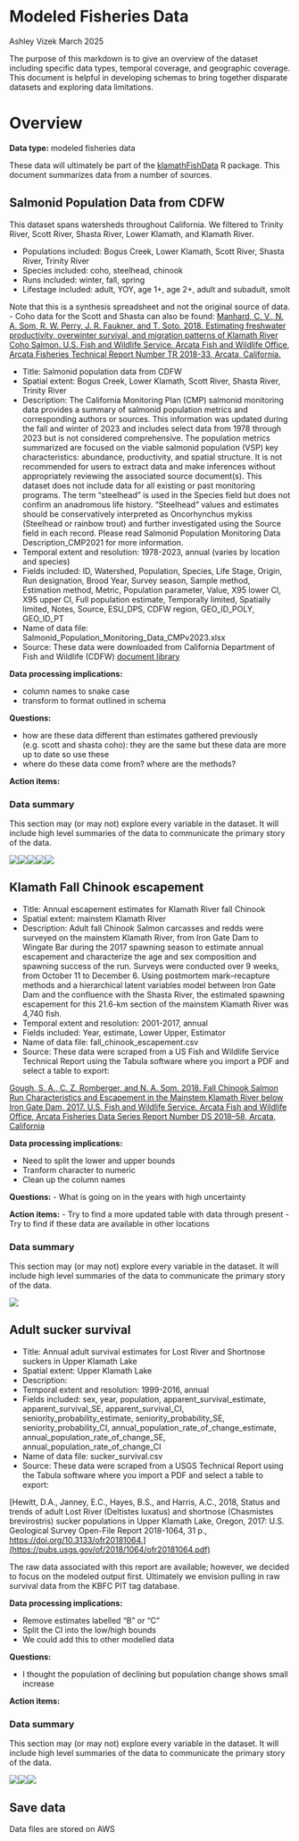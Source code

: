 Modeled Fisheries Data
================
Ashley Vizek
March 2025

The purpose of this markdown is to give an overview of the dataset
including specific data types, temporal coverage, and geographic
coverage. This document is helpful in developing schemas to bring
together disparate datasets and exploring data limitations.

# Overview

**Data type:** modeled fisheries data

These data will ultimately be part of the
[klamathFishData](https://github.com/Klamath-SDM/klamathFishData) R
package. This document summarizes data from a number of sources.

## Salmonid Population Data from CDFW

This dataset spans watersheds throughout California. We filtered to
Trinity River, Scott River, Shasta River, Lower Klamath, and Klamath
River.

- Populations included: Bogus Creek, Lower Klamath, Scott River, Shasta
  River, Trinity River
- Species included: coho, steelhead, chinook
- Runs included: winter, fall, spring
- Lifestage included: adult, YOY, age 1+, age 2+, adult and subadult,
  smolt

Note that this is a synthesis spreadsheet and not the original source of
data. - Coho data for the Scott and Shasta can also be found: [Manhard,
C. V., N. A. Som, R. W. Perry, J. R. Faukner, and T. Soto. 2018.
Estimating freshwater productivity, overwinter survival, and migration
patterns of Klamath River Coho Salmon. U.S. Fish and Wildlife Service.
Arcata Fish and Wildlife Office, Arcata Fisheries Technical Report
Number TR 2018-33, Arcata,
California.](https://www.fws.gov/sites/default/files/documents/EstimatingFreshwaterProductivityOverwinterSurvivalandMigrationPatternsofKlamathRiverCohoSalmon.pdf)

- Title: Salmonid population data from CDFW
- Spatial extent: Bogus Creek, Lower Klamath, Scott River, Shasta River,
  Trinity River
- Description: The California Monitoring Plan (CMP) salmonid monitoring
  data provides a summary of salmonid population metrics and
  corresponding authors or sources. This information was updated during
  the fall and winter of 2023 and includes select data from 1978 through
  2023 but is not considered comprehensive. The population metrics
  summarized are focused on the viable salmonid population (VSP) key
  characteristics: abundance, productivity, and spatial structure. It is
  not recommended for users to extract data and make inferences without
  appropriately reviewing the associated source document(s). This
  dataset does not include data for all existing or past monitoring
  programs. The term “steelhead” is used in the Species field but does
  not confirm an anadromous life history. “Steelhead” values and
  estimates should be conservatively interpreted as Oncorhynchus mykiss
  (Steelhead or rainbow trout) and further investigated using the Source
  field in each record. Please read Salmonid Population Monitoring Data
  Description_CMP2021 for more information.
- Temporal extent and resolution: 1978-2023, annual (varies by location
  and species)
- Fields included: ID, Watershed, Population, Species, Life Stage,
  Origin, Run designation, Brood Year, Survey season, Sample method,
  Estimation method, Metric, Population parameter, Value, X95 lower CI,
  X95 upper CI, Full population estimate, Temporally limited, Spatially
  limited, Notes, Source, ESU_DPS, CDFW region, GEO_ID_POLY, GEO_ID_PT
- Name of data file: Salmonid_Population_Monitoring_Data_CMPv2023.xlsx
- Source: These data were downloaded from California Department of Fish
  and Wildlife (CDFW) [document
  library](https://www.nrm.dfg.ca.gov/documents/ContextDocs.aspx?cat=Fisheries--AnadromousSalmonidPopulationMonitoring)

**Data processing implications:**

- column names to snake case
- transform to format outlined in schema

**Questions:**

- how are these data different than estimates gathered previously
  (e.g. scott and shasta coho): they are the same but these data are
  more up to date so use these
- where do these data come from? where are the methods?

**Action items:**

### Data summary

This section may (or may not) explore every variable in the dataset. It
will include high level summaries of the data to communicate the primary
story of the data.

![](modeled-fisheries-data_files/figure-gfm/unnamed-chunk-2-1.png)<!-- -->![](modeled-fisheries-data_files/figure-gfm/unnamed-chunk-2-2.png)<!-- -->![](modeled-fisheries-data_files/figure-gfm/unnamed-chunk-2-3.png)<!-- -->![](modeled-fisheries-data_files/figure-gfm/unnamed-chunk-2-4.png)<!-- -->![](modeled-fisheries-data_files/figure-gfm/unnamed-chunk-2-5.png)<!-- -->

## Klamath Fall Chinook escapement

- Title: Annual escapement estimates for Klamath River fall Chinook
- Spatial extent: mainstem Klamath River
- Description: Adult fall Chinook Salmon carcasses and redds were
  surveyed on the mainstem Klamath River, from Iron Gate Dam to Wingate
  Bar during the 2017 spawning season to estimate annual escapement and
  characterize the age and sex composition and spawning success of the
  run. Surveys were conducted over 9 weeks, from October 11 to
  December 6. Using postmortem mark–recapture methods and a hierarchical
  latent variables model between Iron Gate Dam and the confluence with
  the Shasta River, the estimated spawning escapement for this 21.6-km
  section of the mainstem Klamath River was 4,740 fish.
- Temporal extent and resolution: 2001-2017, annual
- Fields included: Year, estimate, Lower Upper, Estimator
- Name of data file: fall_chinook_escapement.csv
- Source: These data were scraped from a US Fish and Wildlife Service
  Technical Report using the Tabula software where you import a PDF and
  select a table to export:

[Gough, S. A., C. Z. Romberger, and N. A. Som. 2018. Fall Chinook Salmon
Run Characteristics and Escapement in the Mainstem Klamath River below
Iron Gate Dam, 2017. U.S. Fish and Wildlife Service. Arcata Fish and
Wildlife Office, Arcata Fisheries Data Series Report Number DS 2018–58,
Arcata,
California](https://www.fws.gov/sites/default/files/documents/2017%20klamath%20spawn%20survey%20report%202017%20FINAL1.pdf)

**Data processing implications:**

- Need to split the lower and upper bounds
- Tranform character to numeric
- Clean up the column names

**Questions:** - What is going on in the years with high uncertainty

**Action items:** - Try to find a more updated table with data through
present - Try to find if these data are available in other locations

### Data summary

This section may (or may not) explore every variable in the dataset. It
will include high level summaries of the data to communicate the primary
story of the data.

![](modeled-fisheries-data_files/figure-gfm/unnamed-chunk-4-1.png)<!-- -->

## Adult sucker survival

- Title: Annual adult survival estimates for Lost River and Shortnose
  suckers in Upper Klamath Lake
- Spatial extent: Upper Klamath Lake
- Description:
- Temporal extent and resolution: 1999-2016, annual
- Fields included: sex, year, population, apparent_survival_estimate,
  apparent_survival_SE, apparent_survival_CI,
  seniority_probability_estimate, seniority_probability_SE,
  seniority_probability_CI, annual_population_rate_of_change_estimate,
  annual_population_rate_of_change_SE,
  annual_population_rate_of_change_CI
- Name of data file: sucker_survival.csv
- Source: These data were scraped from a USGS Technical Report using the
  Tabula software where you import a PDF and select a table to export:

[Hewitt, D.A., Janney, E.C., Hayes, B.S., and Harris, A.C., 2018, Status
and trends of adult Lost River (Deltistes luxatus) and shortnose
(Chasmistes brevirostris) sucker populations in Upper Klamath Lake,
Oregon, 2017: U.S. Geological Survey Open-File Report 2018-1064, 31 p.,
https://doi.org/10.3133/ofr20181064.](https://pubs.usgs.gov/of/2018/1064/ofr20181064.pdf)

The raw data associated with this report are available; however, we
decided to focus on the modeled output first. Ultimately we envision
pulling in raw survival data from the KBFC PIT tag database.

**Data processing implications:**

- Remove estimates labelled “B” or “C”
- Split the CI into the low/high bounds
- We could add this to other modelled data

**Questions:**

- I thought the population of declining but population change shows
  small increase

**Action items:**

### Data summary

This section may (or may not) explore every variable in the dataset. It
will include high level summaries of the data to communicate the primary
story of the data.

![](modeled-fisheries-data_files/figure-gfm/unnamed-chunk-6-1.png)<!-- -->![](modeled-fisheries-data_files/figure-gfm/unnamed-chunk-6-2.png)<!-- -->![](modeled-fisheries-data_files/figure-gfm/unnamed-chunk-6-3.png)<!-- -->

## Save data

Data files are stored on AWS
